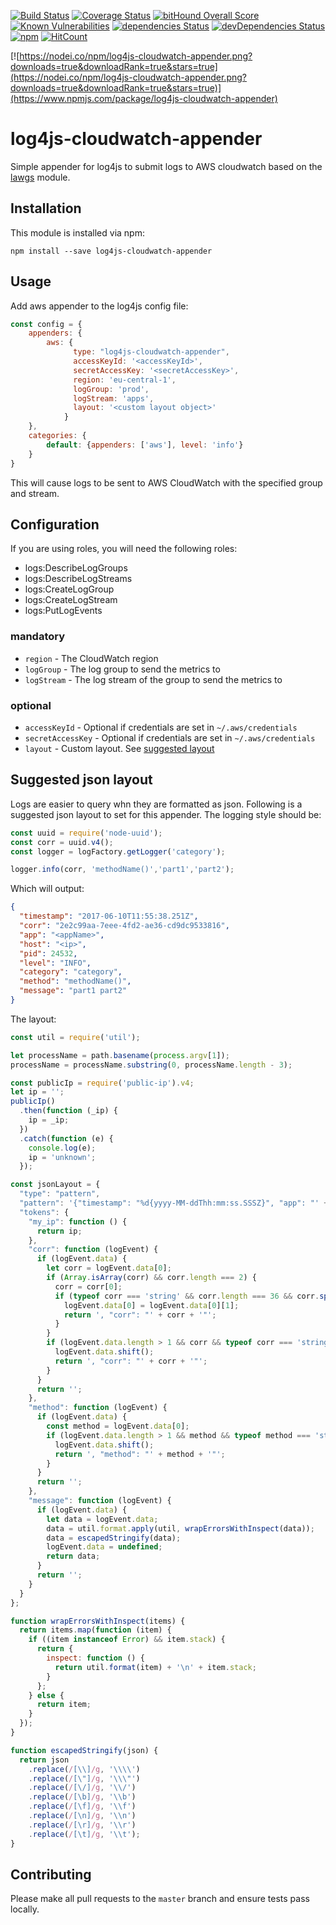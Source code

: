 [![Build Status](https://travis-ci.org/regevbr/log4js-cloudwatch-appender.svg?branch=master)](https://travis-ci.org/regevbr/log4js-cloudwatch-appender)
[![Coverage Status](https://coveralls.io/repos/github/regevbr/log4js-cloudwatch-appender/badge.svg?branch=master)](https://coveralls.io/github/regevbr/log4js-cloudwatch-appender?branch=master)
[![bitHound Overall Score](https://www.bithound.io/github/regevbr/log4js-cloudwatch-appender/badges/score.svg)](https://www.bithound.io/github/regevbr/log4js-cloudwatch-appender)
[![Known Vulnerabilities](https://snyk.io/test/github/regevbr/log4js-cloudwatch-appender/badge.svg)](https://snyk.io/test/github/regevbr/log4js-cloudwatch-appender)
[![dependencies Status](https://david-dm.org/regevbr/log4js-cloudwatch-appender/status.svg)](https://david-dm.org/regevbr/log4js-cloudwatch-appender)
[![devDependencies Status](https://david-dm.org/regevbr/log4js-cloudwatch-appender/dev-status.svg)](https://david-dm.org/regevbr/log4js-cloudwatch-appender?type=dev)
[![npm](https://img.shields.io/npm/dt/log4js-cloudwatch-appender.svg)](https://github.com/regevbr/log4js-cloudwatch-appender)
[![HitCount](http://hits.dwyl.io/regevbr/log4js-cloudwatch-appender.svg)](http://hits.dwyl.io/regevbr/log4js-cloudwatch-appender)


[![https://nodei.co/npm/log4js-cloudwatch-appender.png?downloads=true&downloadRank=true&stars=true](https://nodei.co/npm/log4js-cloudwatch-appender.png?downloads=true&downloadRank=true&stars=true)](https://www.npmjs.com/package/log4js-cloudwatch-appender)

# log4js-cloudwatch-appender
Simple appender for log4js to submit logs to AWS cloudwatch based on the [lawgs](https://github.com/mentum/lawgs) module.

## Installation

This module is installed via npm:

```
npm install --save log4js-cloudwatch-appender
```

## Usage

Add aws appender to the log4js config file:
```js
const config = {
    appenders: {
        aws: {
              type: "log4js-cloudwatch-appender",
              accessKeyId: '<accessKeyId>',
              secretAccessKey: '<secretAccessKey>',
              region: 'eu-central-1',
              logGroup: 'prod',
              logStream: 'apps',
              layout: '<custom layout object>'
            }
    },
    categories: {
        default: {appenders: ['aws'], level: 'info'}
    }
}
```

This will cause logs to be sent to AWS CloudWatch with the specified group and stream.

## Configuration


If you are using roles, you will need the following roles:
- logs:DescribeLogGroups
- logs:DescribeLogStreams
- logs:CreateLogGroup
- logs:CreateLogStream
- logs:PutLogEvents

### mandatory

- `region` - The CloudWatch region 
- `logGroup` - The log group to send the metrics to
- `logStream` - The log stream of the group to send the metrics to

### optional

- `accessKeyId` - Optional if credentials are set in `~/.aws/credentials`
- `secretAccessKey` - Optional if credentials are set in `~/.aws/credentials`
- `layout` - Custom layout. See [suggested layout](#suggested-json-layout)

## Suggested json layout

Logs are easier to query whn they are formatted as json. 
Following is a suggested json layout to set for this appender. 
The logging style should be:

```js
const uuid = require('node-uuid');
const corr = uuid.v4();
const logger = logFactory.getLogger('category');

logger.info(corr, 'methodName()','part1','part2');
```

Which will output:
```json
{
  "timestamp": "2017-06-10T11:55:38.251Z",
  "corr": "2e2c99aa-7eee-4fd2-ae36-cd9dc9533816",
  "app": "<appName>",
  "host": "<ip>",
  "pid": 24532,
  "level": "INFO",
  "category": "category",
  "method": "methodName()",
  "message": "part1 part2"
}
```

The layout:

```js
const util = require('util');

let processName = path.basename(process.argv[1]);
processName = processName.substring(0, processName.length - 3);

const publicIp = require('public-ip').v4;
let ip = '';
publicIp()
  .then(function (_ip) {
    ip = _ip;
  })
  .catch(function (e) {
    console.log(e);
    ip = 'unknown';
  });

const jsonLayout = {
  "type": "pattern",
  "pattern": '{"timestamp": "%d{yyyy-MM-ddThh:mm:ss.SSSZ}", "app": "' + processName + '", "ip": "%x{my_ip}", "host": "%h", "pid": %z, "level": "%p", "category": "%c"%x{corr}%x{method}, "message": "%x{message}"}',
  "tokens": {
    "my_ip": function () {
      return ip;
    },
    "corr": function (logEvent) {
      if (logEvent.data) {
        let corr = logEvent.data[0];
        if (Array.isArray(corr) && corr.length === 2) {
          corr = corr[0];
          if (typeof corr === 'string' && corr.length === 36 && corr.split("-").length === 5) {
            logEvent.data[0] = logEvent.data[0][1];
            return ', "corr": "' + corr + '"';
          }
        }
        if (logEvent.data.length > 1 && corr && typeof corr === 'string' && corr.length === 36 && corr.split("-").length === 5) {
          logEvent.data.shift();
          return ', "corr": "' + corr + '"';
        }
      }
      return '';
    },
    "method": function (logEvent) {
      if (logEvent.data) {
        const method = logEvent.data[0];
        if (logEvent.data.length > 1 && method && typeof method === 'string' && method.indexOf("()", method.length - 2) !== -1) {
          logEvent.data.shift();
          return ', "method": "' + method + '"';
        }
      }
      return '';
    },
    "message": function (logEvent) {
      if (logEvent.data) {
        let data = logEvent.data;
        data = util.format.apply(util, wrapErrorsWithInspect(data));
        data = escapedStringify(data);
        logEvent.data = undefined;
        return data;
      }
      return '';
    }
  }
};

function wrapErrorsWithInspect(items) {
  return items.map(function (item) {
    if ((item instanceof Error) && item.stack) {
      return {
        inspect: function () {
          return util.format(item) + '\n' + item.stack;
        }
      };
    } else {
      return item;
    }
  });
}

function escapedStringify(json) {
  return json
    .replace(/[\\]/g, '\\\\')
    .replace(/[\"]/g, '\\\"')
    .replace(/[\/]/g, '\\/')
    .replace(/[\b]/g, '\\b')
    .replace(/[\f]/g, '\\f')
    .replace(/[\n]/g, '\\n')
    .replace(/[\r]/g, '\\r')
    .replace(/[\t]/g, '\\t');
}
```

## Contributing

Please make all pull requests to the `master` branch and ensure tests pass
locally.
